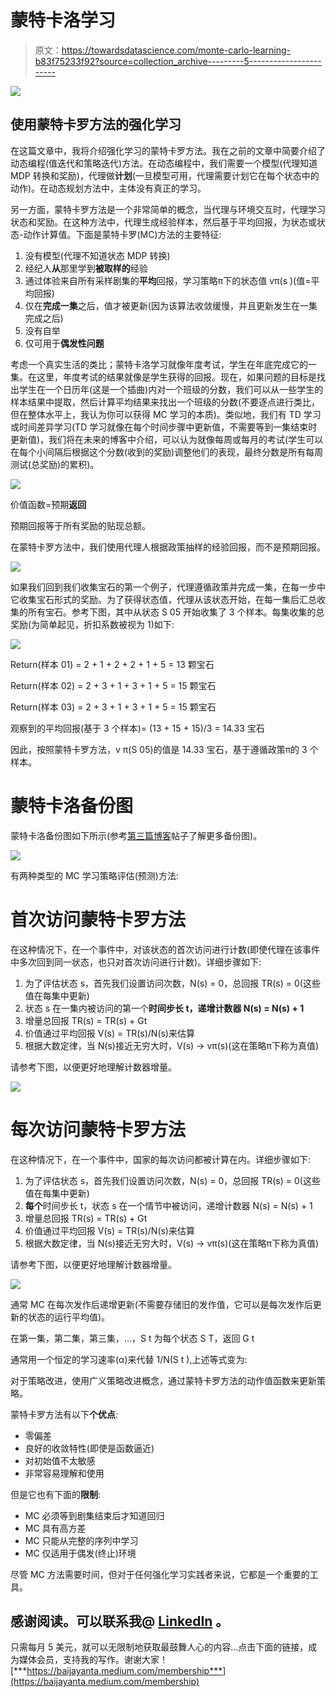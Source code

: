 # 蒙特卡洛学习

> 原文：<https://towardsdatascience.com/monte-carlo-learning-b83f75233f92?source=collection_archive---------5----------------------->

![](img/d0e03e0ade3e74c434c3e7ef18ea5e98.png)

## 使用蒙特卡罗方法的强化学习

在这篇文章中，我将介绍强化学习的蒙特卡罗方法。我在之前的文章中简要介绍了动态编程(值迭代和策略迭代)方法。在动态编程中，我们需要一个模型(代理知道 MDP 转换和奖励)，代理做**计划**(一旦模型可用，代理需要计划它在每个状态中的动作)。在动态规划方法中，主体没有真正的学习。

另一方面，蒙特卡罗方法是一个非常简单的概念，当代理与环境交互时，代理学习状态和奖励。在这种方法中，代理生成经验样本，然后基于平均回报，为状态或状态-动作计算值。下面是蒙特卡罗(MC)方法的主要特征:

1.  没有模型(代理不知道状态 MDP 转换)
2.  经纪人**从**那里学到**被取样的**经验
3.  通过体验来自所有采样剧集的**平均**回报，学习策略π下的状态值 vπ(s )(值=平均回报)
4.  仅在**完成一集**之后，值才被更新(因为该算法收敛缓慢，并且更新发生在一集完成之后)
5.  没有自举
6.  仅可用于**偶发性问题**

考虑一个真实生活的类比；蒙特卡洛学习就像年度考试，学生在年底完成它的一集。在这里，年度考试的结果就像是学生获得的回报。现在，如果问题的目标是找出学生在一个日历年(这是一个插曲)内对一个班级的分数，我们可以从一些学生的样本结果中提取，然后计算平均结果来找出一个班级的分数(不要逐点进行类比，但在整体水平上，我认为你可以获得 MC 学习的本质)。类似地，我们有 TD 学习或时间差异学习(TD 学习就像在每个时间步骤中更新值，不需要等到一集结束时更新值)，我们将在未来的博客中介绍，可以认为就像每周或每月的考试(学生可以在每个小间隔后根据这个分数(收到的奖励)调整他们的表现，最终分数是所有每周测试(总奖励)的累积)。

![](img/4a2404c2ee49c7fe8c295413d518f31b.png)

价值函数=预期**返回**

预期回报等于所有奖励的贴现总额。

在蒙特卡罗方法中，我们使用代理人根据政策抽样的经验回报，而不是预期回报。

![](img/0a8a3679f5847b1c2b7e1d64437e6986.png)

如果我们回到我们收集宝石的第一个例子，代理遵循政策并完成一集，在每一步中它收集宝石形式的奖励。为了获得状态值，代理从该状态开始，在每一集后汇总收集的所有宝石。参考下图，其中从状态 S 05 开始收集了 3 个样本。每集收集的总奖励(为简单起见，折扣系数被视为 1)如下:

![](img/839733e352e19acbd7ff302774cdacb9.png)

Return(样本 01) = 2 + 1 + 2 + 2 + 1 + 5 = 13 颗宝石

Return(样本 02) = 2 + 3 + 1 + 3 + 1 + 5 = 15 颗宝石

Return(样本 03) = 2 + 3 + 1 + 3 + 1 + 5 = 15 颗宝石

观察到的平均回报(基于 3 个样本)= (13 + 15 + 15)/3 = 14.33 宝石

因此，按照蒙特卡罗方法，v π(S 05)的值是 14.33 宝石，基于遵循政策π的 3 个样本。

# 蒙特卡洛备份图

蒙特卡洛备份图如下所示(参考[第三篇博客](https://baijayantaroy.github.io/baijayantaroy.github.io/Reinforcement_Learning_Series_03_backup_diagram/)帖子了解更多备份图)。

![](img/ecc61e45f09a386670e2dc789b1dc201.png)

有两种类型的 MC 学习策略评估(预测)方法:

# 首次访问蒙特卡罗方法

在这种情况下，在一个事件中，对该状态的首次访问进行计数(即使代理在该事件中多次回到同一状态，也只对首次访问进行计数)。详细步骤如下:

1.  为了评估状态 s，首先我们设置访问次数，N(s) = 0，总回报 TR(s) = 0(这些值在每集中更新)
2.  状态 s 在一集内被访问的第一个**时间步长 t，递增计数器 N(s) = N(s) + 1**
3.  增量总回报 TR(s) = TR(s) + Gt
4.  价值通过平均回报 V(s) = TR(s)/N(s)来估算
5.  根据大数定律，当 N(s)接近无穷大时，V(s) -> vπ(s)(这在策略π下称为真值)

请参考下图，以便更好地理解计数器增量。

![](img/5b6cde0f2377f576ef2c84a246d8c845.png)

# 每次访问蒙特卡罗方法

在这种情况下，在一个事件中，国家的每次访问都被计算在内。详细步骤如下:

1.  为了评估状态 s，首先我们设置访问次数，N(s) = 0，总回报 TR(s) = 0(这些值在每集中更新)
2.  **每个**时间步长 t，状态 s 在一个情节中被访问，递增计数器 N(s) = N(s) + 1
3.  增量总回报 TR(s) = TR(s) + Gt
4.  价值通过平均回报 V(s) = TR(s)/N(s)来估算
5.  根据大数定律，当 N(s)接近无穷大时，V(s) -> vπ(s)(这在策略π下称为真值)

请参考下图，以便更好地理解计数器增量。

![](img/372acc1be5fd488ffa210ef299bd1e74.png)

通常 MC 在每次发作后递增更新(不需要存储旧的发作值，它可以是每次发作后更新的状态的运行平均值)。

在第一集，第二集，第三集，…，S t 为每个状态 S T，返回 G t

通常用一个恒定的学习速率(α)来代替 1/N(S t ),上述等式变为:

对于策略改进，使用广义策略改进概念，通过蒙特卡罗方法的动作值函数来更新策略。

蒙特卡罗方法有以下**个优点**:

*   零偏差
*   良好的收敛特性(即使是函数逼近)
*   对初始值不太敏感
*   非常容易理解和使用

但是它也有下面的**限制**:

*   MC 必须等到剧集结束后才知道回归
*   MC 具有高方差
*   MC 只能从完整的序列中学习
*   MC 仅适用于偶发(终止)环境

尽管 MC 方法需要时间，但对于任何强化学习实践者来说，它都是一个重要的工具。

## 感谢阅读。可以联系我@ [LinkedIn](http://www.linkedin.com/in/baijayantaroy) 。

只需每月 5 美元，就可以无限制地获取最鼓舞人心的内容…点击下面的链接，成为媒体会员，支持我的写作。谢谢大家！
[***https://baijayanta.medium.com/membership***](https://baijayanta.medium.com/membership)